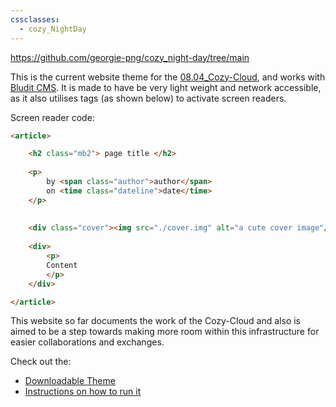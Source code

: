 ```yaml
---
cssclasses:
  - cozy_NightDay
---
```


https://github.com/georgie-png/cozy_night-day/tree/main

This is the current website theme for the [08.04_Cozy-Cloud](../08.04_Cozy-Cloud.md), and works with [Bludit CMS](https://www.bludit.com/). It is made to have be very light weight and network accessible, as it also utilises tags (as shown below) to activate screen readers.  

Screen reader code:
``` html
<article>

	<h2 class="mb2"> page title </h2>
	
	<p>
		by <span class="author">author</span>
		on <time class="dateline">date</time>
	</p>
	
	
	<div class="cover"><img src="./cover.img" alt="a cute cover image"/>"></div>
	
	<div>
		<p>
		Content
		</p>
	</div>

</article>
```


This website so far documents the work of the Cozy-Cloud and also is aimed to be a step towards making more room within this infrastructure for easier collaborations and exchanges.

Check out the:
- [Downloadable Theme](https://github.com/georgie-png/cozy_night-day)
- [Instructions on how to run it](https://cozy-cloud.net/cozy-pagesss)




